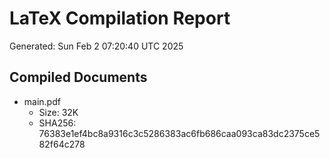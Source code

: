 # LaTeX Compilation Report
Generated: Sun Feb  2 07:20:40 UTC 2025
## Compiled Documents
- main.pdf
  - Size: 32K
  - SHA256: 76383e1ef4bc8a9316c3c5286383ac6fb686caa093ca83dc2375ce582f64c278
